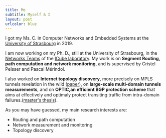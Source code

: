 ```yaml
---
title: Me
subtitle: Myself & I
layout: post
urlcolor: blue
---
```


I got my Ms. C. in Computer Networks and Embedded Systems at the [University of Strasbourg](http://www.unistra.fr/index.php?id=accueil&utm_source=unistra_fr&utm_medium=unistra_fr_homepage) in 2019.  

I am now working on my Ph. D., still at the University of Strasbourg, in the [Networks Teams](http://icube-reseaux.unistra.fr/fr/index.php/Accueil) of the [ICube laboratory](https://icube.unistra.fr/en/). My work is on **Segment Routing, path computation and network monitoring**, and is supervised by Cristel Pelsser and Pascal Mérindol.  


I also worked on **Internet topology discovery**, more precisely on MPLS tunnels revelation in the wild ([paper](https://ieeexplore.ieee.org/document/8784525)), on **large-scale multi-domain tunnels measurements**, and on **OPTIC,an efficient 
BGP protection scheme** that aims at effectively and optimaly protect transiting traffic from intra-domain failures.([master's thesis](http://icube-reseaux.unistra.fr/en/images//7/7e/Optic.pdf)).   


As you may have guessed, my main research interests are:
* Routing and path computation 
* Network measurement and monitoring 
* Topology discovery




